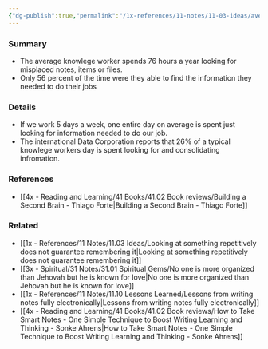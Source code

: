 ```yaml
---
{"dg-publish":true,"permalink":"/1x-references/11-notes/11-03-ideas/average-knowlege-worker-spends-considerable-time-looking-for-stuff/","title":"Average knowlege worker spends considerable time looking for stuff","created":"2023-09-15T16:43:03.328+03:00","updated":"2024-02-14T20:18:35.884+03:00"}
---
```



### Summary
- The average knowlege worker spends 76 hours a year looking for misplaced notes, items or files.
- Only 56 percent of the time were they able to find the information they needed to do their jobs

### Details
- If we work 5 days a week, one entire day on average is spent just looking for information needed to do our job.
- The international Data Corporation reports that 26% of a typical knowlege workers day is spent looking for and consolidating infromation.

### References
- [[4x - Reading and Learning/41 Books/41.02 Book reviews/Building a Second Brain - Thiago Forte\|Building a Second Brain - Thiago Forte]]

### Related
- [[1x - References/11 Notes/11.03 Ideas/Looking at something repetitively does not guarantee remembering it\|Looking at something repetitively does not guarantee remembering it]]
- [[3x - Spiritual/31 Notes/31.01 Spiritual Gems/No one is more organized than Jehovah but he is known for love\|No one is more organized than Jehovah but he is known for love]]
- [[1x - References/11 Notes/11.10 Lessons Learned/Lessons from writing notes fully electronically\|Lessons from writing notes fully electronically]]
- [[4x - Reading and Learning/41 Books/41.02 Book reviews/How to Take Smart Notes - One Simple Technique to Boost Writing Learning and Thinking - Sonke Ahrens\|How to Take Smart Notes - One Simple Technique to Boost Writing Learning and Thinking - Sonke Ahrens]]
